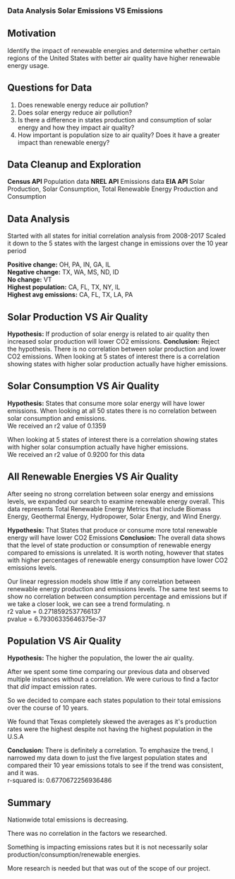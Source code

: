 ### Data Analysis Solar Emissions VS Emissions

## Motivation
Identify the impact of renewable energies and determine whether certain regions of the United States with better air quality have higher renewable energy usage.

## Questions for Data

1. Does renewable energy reduce air pollution?
2. Does solar energy reduce air pollution?
3. Is there a difference in states production and consumption of solar energy and how they impact air quality?
4. How important is population size to air quality? Does it have a greater impact than renewable energy?

## Data Cleanup and Exploration

**Census API** Population data
**NREL API** Emissions data
**EIA API** Solar Production, Solar Consumption, Total Renewable Energy Production and Consumption

## Data Analysis
Started with all states for initial correlation analysis from 2008-2017
Scaled it down to the 5 states with the largest change in emissions over the 10 year period

**Positive change:** OH, PA, IN, GA, IL\
**Negative change:** TX, WA, MS, ND, ID\
**No change:** VT\
**Highest population:** CA, FL, TX, NY, IL\
**Highest avg emissions:** CA, FL, TX, LA, PA

## Solar Production VS Air Quality
**Hypothesis:** If production of solar energy is related to air quality then increased solar production will lower CO2 emissions.
**Conclusion:** Reject the hypothesis. There is no correlation between solar production and lower CO2 emissions.
When looking at 5 states of interest there is a correlation showing states with higher solar production actually have higher emissions.

## Solar Consumption VS Air Quality
**Hypothesis:** States that consume more solar energy will have lower emissions. When looking at all 50 states there is no correlation between solar consumption and emissions.\
We received an r2 value of 0.1359

When looking at 5 states of interest there is a correlation showing states with higher solar consumption actually have higher emissions.\
We received an r2 value of 0.9200 for this data

## All Renewable Energies VS Air Quality
After seeing no strong correlation between solar energy and emissions levels, we expanded our search to examine renewable energy overall. 
This data represents Total Renewable Energy Metrics that include Biomass Energy, Geothermal Energy, Hydropower, Solar Energy, and Wind Energy. 

**Hypothesis:** That States that produce or consume more total renewable energy will have lower CO2 Emissions
**Conclusion:** The overall data shows that the level of state production or consumption of renewable energy compared to emissions is unrelated. 
It is worth noting, however that states with higher percentages of renewable energy consumption have lower CO2 emissions levels.

Our linear regression models show little if any correlation between renewable energy production and emissions levels. The same test seems to show no correlation between consumption percentage and emissions but if we take a closer look, we can see a trend formulating. n\
r2 value = 0.2718592537766137\
pvalue = 6.79306335646375e-37

## Population VS Air Quality

**Hypothesis:** The higher the population, the lower the air quality.

After we spent some time comparing our previous data and observed multiple instances without a correlation. We were curious to find a factor that *did* impact emission rates.

So we decided to compare each states population to their total emissions over the course of 10 years.

We found that Texas completely skewed the averages as it's production rates were the highest despite not having the highest population in the U.S.A

**Conclusion:** There is definitely a correlation. To emphasize the trend, I narrowed my data down to just the five largest population states and compared their 10 year emissions totals to see if the trend was consistent, and it was.\
r-squared is: 0.6770672256936486

## Summary
Nationwide total emissions is decreasing.

There was no correlation in the factors we researched.

Something is impacting emissions rates but it is not necessarily solar production/consumption/renewable energies.

More research is needed but that was out of the scope of our project. 





